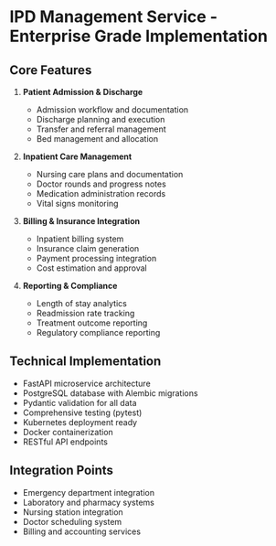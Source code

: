 # IPD Management Service - Enterprise Grade Implementation

## Core Features
1. **Patient Admission & Discharge**
   - Admission workflow and documentation
   - Discharge planning and execution
   - Transfer and referral management
   - Bed management and allocation

2. **Inpatient Care Management**
   - Nursing care plans and documentation
   - Doctor rounds and progress notes
   - Medication administration records
   - Vital signs monitoring

3. **Billing & Insurance Integration**
   - Inpatient billing system
   - Insurance claim generation
   - Payment processing integration
   - Cost estimation and approval

4. **Reporting & Compliance**
   - Length of stay analytics
   - Readmission rate tracking
   - Treatment outcome reporting
   - Regulatory compliance reporting

## Technical Implementation
- FastAPI microservice architecture
- PostgreSQL database with Alembic migrations
- Pydantic validation for all data
- Comprehensive testing (pytest)
- Kubernetes deployment ready
- Docker containerization
- RESTful API endpoints

## Integration Points
- Emergency department integration
- Laboratory and pharmacy systems
- Nursing station integration
- Doctor scheduling system
- Billing and accounting services
